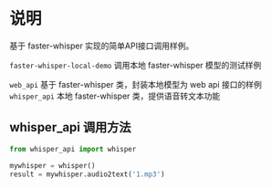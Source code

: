 # 说明   
基于 faster-whisper 实现的简单API接口调用样例。
    
`faster-whisper-local-demo` 调用本地 faster-whisper 模型的测试样例   
    
`web_api` 基于 faster-whisper 类，封装本地模型为 web api 接口的样例   
`whisper_api` 本地 faster-whisper 类，提供语音转文本功能   

## whisper_api 调用方法
```python
from whisper_api import whisper

mywhisper = whisper()
result = mywhisper.audio2text('1.mp3')
```
